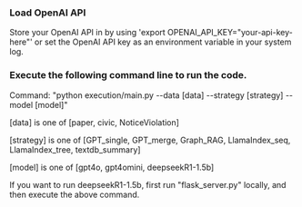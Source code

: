 ### Load OpenAI API 

Store your OpenAI API in by using 'export OPENAI_API_KEY="your-api-key-here"' or set the OpenAI API key as an environment variable in your system log. 

### Execute the following command line to run the code. 

Command: "python execution/main.py --data [data] --strategy [strategy] --model [model]"

[data] is one of [paper, civic, NoticeViolation]

[strategy] is one of [GPT_single, GPT_merge, Graph_RAG, LlamaIndex_seq, LlamaIndex_tree, textdb_summary]

[model] is one of [gpt4o, gpt4omini, deepseekR1-1.5b]

If you want to run deepseekR1-1.5b, first run "flask_server.py" locally, and then execute the above command. 